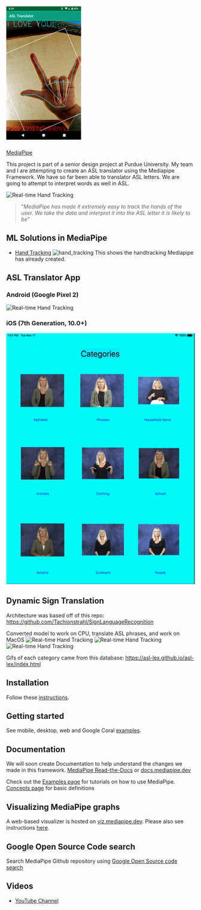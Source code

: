 ![ASL Translator](mediapipe/docs/images/ASL_Translator_small.png?raw=true "ASL Translator on App")
=======================================================================

[MediaPipe](http://mediapipe.dev)

This project is part of a senior design project at Purdue University. My team and I are attempting to create an ASL translator using the Mediapipe Framework. We have so far been able to translator ASL letters. We are going to attempt to interpret words as well in ASL.

![Real-time Hand Tracking](mediapipe/docs/images/mobile/hand_tracking_android_gpu.gif)

> "<em>MediaPipe has made it extremely easy to track the hands of the user. We take the data and interpret it into the ASL letter it is likely to be</em>"

## ML Solutions in MediaPipe

* [Hand Tracking](mediapipe/docs/hand_tracking_mobile_gpu.md)
![hand_tracking](mediapipe/docs/images/mobile/hand_tracking_3d_android_gpu_small.gif)
This shows the handtracking Mediapipe has already created.

## ASL Translator App
### Android (Google Pixel 2)
![Real-time Hand Tracking](mediapipe/docs/images/ASL.gif)

### iOS (7th Generation, 10.0+)
![Real-time Hand Tracking](mediapipe/docs/images/RecordingScreen.gif)


## Dynamic Sign Translation 
Architecture was based off of this repo: https://github.com/Tachionstrahl/SignLanguageRecognition

Converted model to work on CPU, translate ASL phrases, and work on MacOS
![Real-time Hand Tracking](mediapipe/docs/images/hello.gif)
![Real-time Hand Tracking](mediapipe/docs/images/here.gif)
![Real-time Hand Tracking](mediapipe/docs/images/no.gif)

Gifs of each category came from this database: https://asl-lex.github.io/asl-lex/index.html
## Installation
Follow these [instructions](mediapipe/docs/install.md).

## Getting started
See mobile, desktop, web and Google Coral [examples](mediapipe/docs/examples.md).

## Documentation
We will soon create Documentation to help understand the changes we made in this framework.
[MediaPipe Read-the-Docs](https://mediapipe.readthedocs.io/) or [docs.mediapipe.dev](https://docs.mediapipe.dev)

Check out the [Examples page](https://mediapipe.readthedocs.io/en/latest/examples.html) for tutorials on how to use MediaPipe. [Concepts page](https://mediapipe.readthedocs.io/en/latest/concepts.html) for basic definitions

## Visualizing MediaPipe graphs
A web-based visualizer is hosted on [viz.mediapipe.dev](https://viz.mediapipe.dev/). Please also see instructions [here](mediapipe/docs/visualizer.md).

## Google Open Source Code search
Search MediaPipe Github repository using [Google Open Source code search](https://t.co/LSZnbMUUnT?amp=1)

## Videos
*  [YouTube Channel](https://www.youtube.com/channel/UCObqmpuSMx-usADtL_qdMAw)

